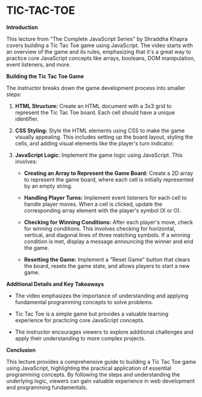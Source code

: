 # TIC-TAC-TOE

**Introduction**

This lecture from "The Complete JavaScript Series" by Shraddha Khapra covers building a Tic Tac Toe game using JavaScript. The video starts with an overview of the game and its rules, emphasizing that it's a great way to practice core JavaScript concepts like arrays, booleans, DOM manipulation, event listeners, and more.

**Building the Tic Tac Toe Game**

The instructor breaks down the game development process into smaller steps:

1.  **HTML Structure:** Create an HTML document with a 3x3 grid to represent the Tic Tac Toe board. Each cell should have a unique identifier.

2.  **CSS Styling:** Style the HTML elements using CSS to make the game visually appealing. This includes setting up the board layout, styling the cells, and adding visual elements like the player's turn indicator.

3.  **JavaScript Logic:** Implement the game logic using JavaScript. This involves:

    -   **Creating an Array to Represent the Game Board:** Create a 2D array to represent the game board, where each cell is initially represented by an empty string.

    -   **Handling Player Turns:** Implement event listeners for each cell to handle player moves. When a cell is clicked, update the corresponding array element with the player's symbol (X or O).

    -   **Checking for Winning Conditions:** After each player's move, check for winning conditions. This involves checking for horizontal, vertical, and diagonal lines of three matching symbols. If a winning condition is met, display a message announcing the winner and end the game.

    -   **Resetting the Game:** Implement a "Reset Game" button that clears the board, resets the game state, and allows players to start a new game.

**Additional Details and Key Takeaways**

-   The video emphasizes the importance of understanding and applying fundamental programming concepts to solve problems.

-   Tic Tac Toe is a simple game but provides a valuable learning experience for practicing core JavaScript concepts.

-   The instructor encourages viewers to explore additional challenges and apply their understanding to more complex projects.

**Conclusion**

This lecture provides a comprehensive guide to building a Tic Tac Toe game using JavaScript, highlighting the practical application of essential programming concepts. By following the steps and understanding the underlying logic, viewers can gain valuable experience in web development and programming fundamentals.
